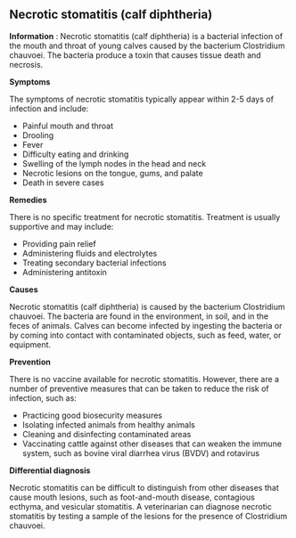 ## Necrotic stomatitis (calf diphtheria)

**Information** : Necrotic stomatitis (calf diphtheria) is a bacterial infection of the mouth and throat of young calves caused by the bacterium Clostridium chauvoei. The bacteria produce a toxin that causes tissue death and necrosis.

**Symptoms**

The symptoms of necrotic stomatitis typically appear within 2-5 days of infection and include:

* Painful mouth and throat
* Drooling
* Fever
* Difficulty eating and drinking
* Swelling of the lymph nodes in the head and neck
* Necrotic lesions on the tongue, gums, and palate
* Death in severe cases

**Remedies**

There is no specific treatment for necrotic stomatitis. Treatment is usually supportive and may include:

* Providing pain relief
* Administering fluids and electrolytes
* Treating secondary bacterial infections
* Administering antitoxin

**Causes**

Necrotic stomatitis (calf diphtheria) is caused by the bacterium Clostridium chauvoei. The bacteria are found in the environment, in soil, and in the feces of animals. Calves can become infected by ingesting the bacteria or by coming into contact with contaminated objects, such as feed, water, or equipment.

**Prevention**

There is no vaccine available for necrotic stomatitis. However, there are a number of preventive measures that can be taken to reduce the risk of infection, such as:

* Practicing good biosecurity measures
* Isolating infected animals from healthy animals
* Cleaning and disinfecting contaminated areas
* Vaccinating cattle against other diseases that can weaken the immune system, such as bovine viral diarrhea virus (BVDV) and rotavirus

**Differential diagnosis**

Necrotic stomatitis can be difficult to distinguish from other diseases that cause mouth lesions, such as foot-and-mouth disease, contagious ecthyma, and vesicular stomatitis. A veterinarian can diagnose necrotic stomatitis by testing a sample of the lesions for the presence of Clostridium chauvoei.
